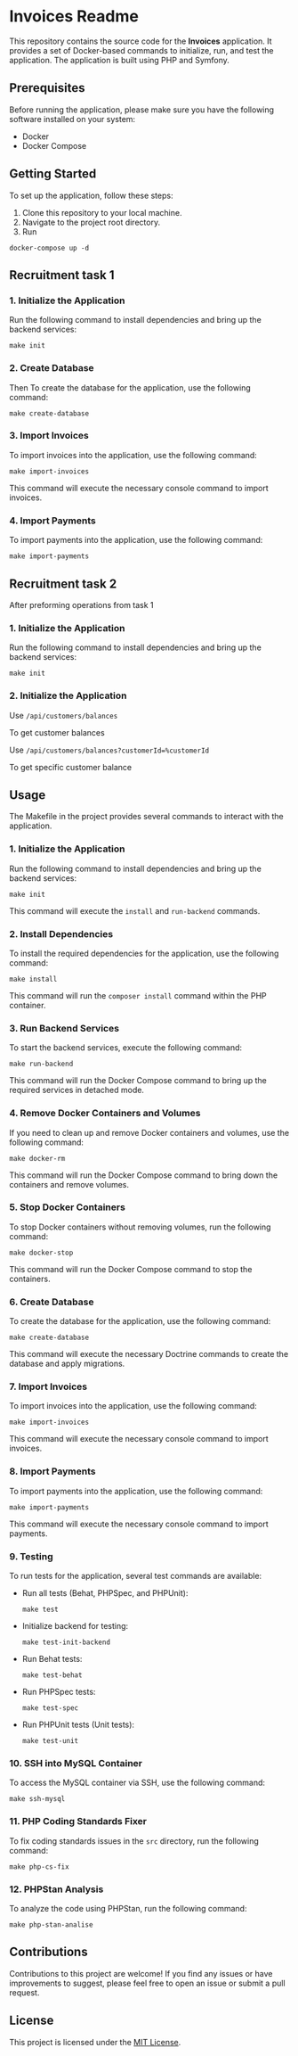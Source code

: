 # Invoices Readme

This repository contains the source code for the **Invoices** application. It provides a set of Docker-based commands to initialize, run, and test the application. The application is built using PHP and Symfony.

## Prerequisites

Before running the application, please make sure you have the following software installed on your system:

- Docker
- Docker Compose



## Getting Started

To set up the application, follow these steps:

1. Clone this repository to your local machine.
2. Navigate to the project root directory.
3. Run
```
docker-compose up -d
```
## Recruitment task 1

### 1. Initialize the Application
Run the following command to install dependencies and bring up the backend services:

```
make init
```

### 2. Create Database
Then To create the database for the application, use the following command:

```
make create-database
```

### 3. Import Invoices

To import invoices into the application, use the following command:

```
make import-invoices
```

This command will execute the necessary console command to import invoices.

### 4. Import Payments

To import payments into the application, use the following command:

```
make import-payments
```

## Recruitment task 2
After preforming operations from task 1
### 1. Initialize the Application
Run the following command to install dependencies and bring up the backend services:

```
make init
```
### 2. Initialize the Application
Use
```/api/customers/balances ```

To get customer balances

Use
```/api/customers/balances?customerId=%customerId  ```

To get specific customer balance

## Usage

The Makefile in the project provides several commands to interact with the application.

### 1. Initialize the Application

Run the following command to install dependencies and bring up the backend services:

```
make init
```

This command will execute the `install` and `run-backend` commands.

### 2. Install Dependencies

To install the required dependencies for the application, use the following command:

```
make install
```

This command will run the `composer install` command within the PHP container.

### 3. Run Backend Services

To start the backend services, execute the following command:

```
make run-backend
```

This command will run the Docker Compose command to bring up the required services in detached mode.

### 4. Remove Docker Containers and Volumes

If you need to clean up and remove Docker containers and volumes, use the following command:

```
make docker-rm
```

This command will run the Docker Compose command to bring down the containers and remove volumes.

### 5. Stop Docker Containers

To stop Docker containers without removing volumes, run the following command:

```
make docker-stop
```

This command will run the Docker Compose command to stop the containers.

### 6. Create Database

To create the database for the application, use the following command:

```
make create-database
```

This command will execute the necessary Doctrine commands to create the database and apply migrations.

### 7. Import Invoices

To import invoices into the application, use the following command:

```
make import-invoices
```

This command will execute the necessary console command to import invoices.

### 8. Import Payments

To import payments into the application, use the following command:

```
make import-payments
```

This command will execute the necessary console command to import payments.

### 9. Testing

To run tests for the application, several test commands are available:

- Run all tests (Behat, PHPSpec, and PHPUnit):
  ```
  make test
  ```

- Initialize backend for testing:
  ```
  make test-init-backend
  ```

- Run Behat tests:
  ```
  make test-behat
  ```

- Run PHPSpec tests:
  ```
  make test-spec
  ```

- Run PHPUnit tests (Unit tests):
  ```
  make test-unit
  ```

### 10. SSH into MySQL Container

To access the MySQL container via SSH, use the following command:

```
make ssh-mysql
```

### 11. PHP Coding Standards Fixer

To fix coding standards issues in the `src` directory, run the following command:

```
make php-cs-fix
```

### 12. PHPStan Analysis

To analyze the code using PHPStan, run the following command:

```
make php-stan-analise
```

## Contributions

Contributions to this project are welcome! If you find any issues or have improvements to suggest, please feel free to open an issue or submit a pull request.

## License

This project is licensed under the [MIT License](LICENSE).
